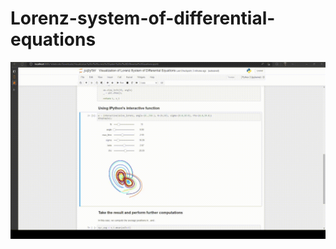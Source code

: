 # Lorenz-system-of-differential-equations
![](https://github.com/richardyrich/Lorenz-system-of-differential-equations/blob/main/2022-09-10%2023-17-09.gif)
